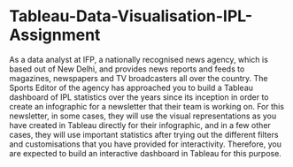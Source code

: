 # Tableau-Data-Visualisation-IPL-Assignment
As a data analyst at IFP, a nationally recognised news agency, which is based out of New Delhi, and provides news reports and feeds to magazines, newspapers and TV broadcasters all over the country. The Sports Editor of the agency has approached you to build a Tableau dashboard of IPL statistics over the years since its inception in order to create an infographic for a newsletter that their team is working on. For this newsletter, in some cases, they will use the visual representations as you have created in Tableau directly for their infographic, and in a few other cases, they will use important statistics after trying out the different filters and customisations that you have provided for interactivity. Therefore, you are expected to build an interactive dashboard in Tableau for this purpose.
